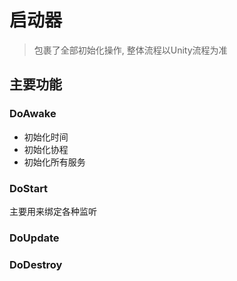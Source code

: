 # 启动器

> 包裹了全部初始化操作, 整体流程以Unity流程为准

## 主要功能

### DoAwake

- 初始化时间
- 初始化协程
- 初始化所有服务

### DoStart

主要用来绑定各种监听

### DoUpdate

### DoDestroy